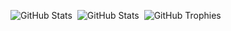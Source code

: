 ![GitHub Stats](https://github-readme-stats.vercel.app/api?username=mztriz&show_icons=true&include_all_commits&theme=dracula&show=prs_merged&custom_title=Ava's%20Stats) 
![GitHub Stats](https://github-readme-stats.vercel.app/api?username=mztriz&show_icons=true&include_all_commits&theme=dracula&show=prs_merged&custom_title=Ava's%20Stats) 
<img src="https://nirzak-trophies.vercel.app/?username=mztriz&theme=dracula&row=2&column=5&margin-h=2&margin-w=2&no-frame=true&count_private=true" alt="GitHub Trophies" style="max-width: 100%; height: auto;">
<script src="script.js"></script>
